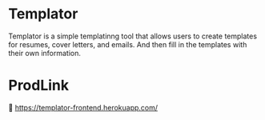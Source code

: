 # Templator

Templator is a simple templatinng tool that allows users to create templates for resumes, cover letters, and emails.
And then fill in the templates with their own information.

# ProdLink

🔗 https://templator-frontend.herokuapp.com/
